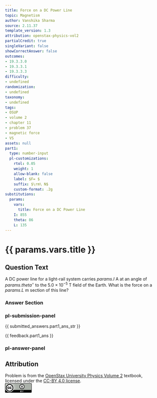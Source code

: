 ```yaml
---
title: Force on a DC Power Line
topic: Magnetism
author: Vanshika Sharma
source: 2.11.37
template_version: 1.3
attribution: openstax-physics-vol2
partialCredit: true
singleVariant: false
showCorrectAnswer: false
outcomes:
- 19.3.3.0
- 19.3.3.1
- 19.3.3.3
difficulty:
- undefined
randomization:
- undefined
taxonomy:
- undefined
tags:
- OSUP
- volume 2
- chapter 11
- problem 37
- magnetic force
- VS
assets: null
part1:
  type: number-input
  pl-customizations:
    rtol: 0.05
    weight: 1
    allow-blank: false
    label: $F= $
    suffix: $\rm\ N$
    custom-format: .2g
substitutions:
  params:
    vars:
      title: Force on a DC Power Line
    I: 855
    theta: 86
    L: 135
---
```

# {{ params.vars.title }}

## Question Text

A DC power line for a light-rail system carries ${{params.I}}\textrm{ A}$ at an angle of ${{params.theta}}^{\circ}$ to the $5.0 \times 10^{-5}\textrm{ T}$ field of the Earth.
What is the force on a ${{params.L}}\textrm{ m}$ section of this line?

### Answer Section

### pl-submission-panel

{{ submitted_answers.part1_ans_str }}

{{ feedback.part1_ans }}

### pl-answer-panel

## Attribution

Problem is from the [OpenStax University Physics Volume 2](https://openstax.org/details/books/university-physics-volume-2) textbook, licensed under the [CC-BY 4.0 license](https://creativecommons.org/licenses/by/4.0/).<br>![Image representing the Creative Commons 4.0 BY license.](https://raw.githubusercontent.com/firasm/bits/master/by.png)